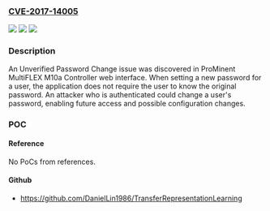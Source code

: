 ### [CVE-2017-14005](https://cve.mitre.org/cgi-bin/cvename.cgi?name=CVE-2017-14005)
![](https://img.shields.io/static/v1?label=Product&message=ProMinent%20MultiFLEX%20M10a%20Controller&color=blue)
![](https://img.shields.io/static/v1?label=Version&message=ProMinent%20MultiFLEX%20M10a%20Controller%20&color=brightgreen)
![](https://img.shields.io/static/v1?label=Vulnerability&message=CWE-620&color=brightgreen)

### Description

An Unverified Password Change issue was discovered in ProMinent MultiFLEX M10a Controller web interface. When setting a new password for a user, the application does not require the user to know the original password. An attacker who is authenticated could change a user's password, enabling future access and possible configuration changes.

### POC

#### Reference
No PoCs from references.

#### Github
- https://github.com/DanielLin1986/TransferRepresentationLearning

